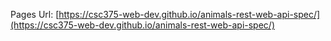 Pages Url: [https://csc375-web-dev.github.io/animals-rest-web-api-spec/](https://csc375-web-dev.github.io/animals-rest-web-api-spec/)